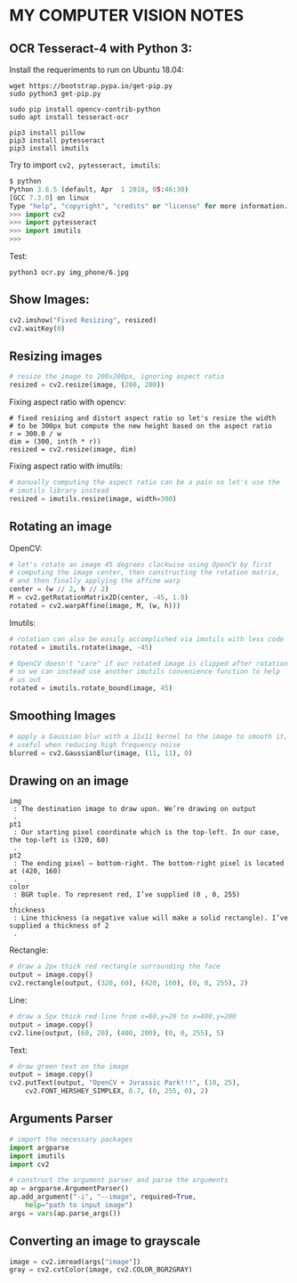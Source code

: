 # MY COMPUTER VISION NOTES

## OCR Tesseract-4 with Python 3:

Install the requeriments to run on Ubuntu 18.04:
```
wget https://bootstrap.pypa.io/get-pip.py
sudo python3 get-pip.py

sudo pip install opencv-contrib-python
sudo apt install tesseract-ocr

pip3 install pillow
pip3 install pytesseract
pip3 install imutils
```

Try to import `cv2, pytesseract, imutils`:
```python
$ python
Python 3.6.5 (default, Apr  1 2018, 05:46:30) 
[GCC 7.3.0] on linux
Type "help", "copyright", "credits" or "license" for more information.
>>> import cv2
>>> import pytesseract
>>> import imutils
>>>
```

Test:
```
python3 ocr.py img_phone/6.jpg
```

## Show Images:
```python
cv2.imshow("Fixed Resizing", resized)
cv2.waitKey(0)
```

## Resizing images
```python
# resize the image to 200x200px, ignoring aspect ratio
resized = cv2.resize(image, (200, 200))
```

Fixing aspect ratio with opencv:
```
# fixed resizing and distort aspect ratio so let's resize the width
# to be 300px but compute the new height based on the aspect ratio
r = 300.0 / w
dim = (300, int(h * r))
resized = cv2.resize(image, dim)
```

Fixing aspect ratio with imutils:
```python
# manually computing the aspect ratio can be a pain so let's use the
# imutils library instead
resized = imutils.resize(image, width=300)
```

## Rotating an image

OpenCV:
```python
# let's rotate an image 45 degrees clockwise using OpenCV by first
# computing the image center, then constructing the rotation matrix,
# and then finally applying the affine warp
center = (w // 2, h // 2)
M = cv2.getRotationMatrix2D(center, -45, 1.0)
rotated = cv2.warpAffine(image, M, (w, h)))
```

Imutils:
```python
# rotation can also be easily accomplished via imutils with less code
rotated = imutils.rotate(image, -45)

# OpenCV doesn't "care" if our rotated image is clipped after rotation
# so we can instead use another imutils convenience function to help
# us out
rotated = imutils.rotate_bound(image, 45)
```

## Smoothing Images
```python
# apply a Gaussian blur with a 11x11 kernel to the image to smooth it,
# useful when reducing high frequency noise
blurred = cv2.GaussianBlur(image, (11, 11), 0)
```

## Drawing on an image

    img
     : The destination image to draw upon. We’re drawing on output
     .
    pt1
     : Our starting pixel coordinate which is the top-left. In our case, the top-left is (320, 60)
     .
    pt2
     : The ending pixel — bottom-right. The bottom-right pixel is located at (420, 160)
     .
    color
     : BGR tuple. To represent red, I’ve supplied (0 , 0, 255)
     .
    thickness
     : Line thickness (a negative value will make a solid rectangle). I’ve supplied a thickness of 2
     .

Rectangle:
```python
# draw a 2px thick red rectangle surrounding the face
output = image.copy()
cv2.rectangle(output, (320, 60), (420, 160), (0, 0, 255), 2)
```

Line:
```python
# draw a 5px thick red line from x=60,y=20 to x=400,y=200
output = image.copy()
cv2.line(output, (60, 20), (400, 200), (0, 0, 255), 5)
```

Text:
```python
# draw green text on the image
output = image.copy()
cv2.putText(output, "OpenCV + Jurassic Park!!!", (10, 25), 
	cv2.FONT_HERSHEY_SIMPLEX, 0.7, (0, 255, 0), 2)
```

## Arguments Parser
```python
# import the necessary packages
import argparse
import imutils
import cv2

# construct the argument parser and parse the arguments
ap = argparse.ArgumentParser()
ap.add_argument("-i", "--image", required=True,
	help="path to input image")
args = vars(ap.parse_args())
```

## Converting an image to grayscale
```python
image = cv2.imread(args["image"])
gray = cv2.cvtColor(image, cv2.COLOR_BGR2GRAY)
```

